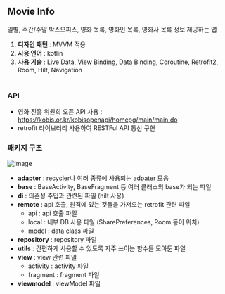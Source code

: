 ## Movie Info
일별, 주간/주말 박스오피스, 영화 목록, 영화인 목록, 영화사 목록 정보 제공하는 앱

1. **디자인 패턴** : MVVM 적용
2. **사용 언어** : kotlin
3. **사용 기술** : Live Data, View Binding, Data Binding, Coroutine, Retrofit2, Room, Hilt, Navigation <br/> <br/>

### API
- 영화 진흥 위원회 오픈 API 사용 : https://kobis.or.kr/kobisopenapi/homepg/main/main.do
- retrofit 라이브러리 사용하여 RESTFul API 통신 구현

### 패키지 구조
![image](https://github.com/haeun0877/MovieInfo/assets/70643208/9dfa3903-b657-4bbe-a767-81f81039a451)
- **adapter** : recycler나 여러 종류에 사용되는 adpater 모음
- **base** : BaseActivity, BaseFragment 등 여러 클래스의 base가 되는 파일
- **di** : 의존성 주입과 관련된 파일 (hilt 사용)
- **remote** : api 호출, 원격에 있는 것들을 가져오는 retrofit 관련 파일
    - api : api 호출 파일
    - local : 내부 DB 사용 파일 (SharePreferences, Room 등이 위치)
    - model : data class 파일
- **repository** : repository 파일
- **utils** : 간편하게 사용할 수 있도록 자주 쓰이는 함수들 모아둔 파일
- **view** : view 관련 파일
    - activity : activity 파일
    - fragment : fragment 파일
- **viewmodel** : viewModel 파일


